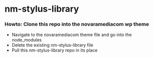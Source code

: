 # nm-stylus-library

### Howto: Clone this repo into the novaramediacom wp theme
- Navigate to the novaramediacom theme file and go into the node_modules
- Delete the existing nm-stylus-library file
- Pull this nm-stylus-library repo in its place
